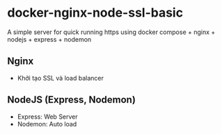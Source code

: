 # docker-nginx-node-ssl-basic
A simple server for quick running https using docker compose + nginx + nodejs + express + nodemon

## Nginx
- Khởi tạo SSL và load balancer

## NodeJS (Express, Nodemon)
- Express: Web Server
- Nodemon: Auto load